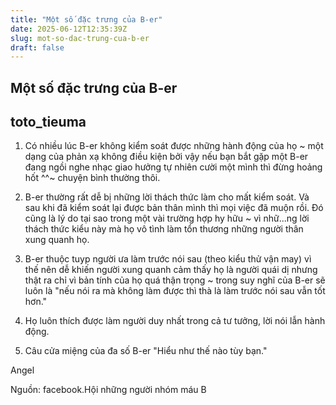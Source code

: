 ```yaml
---
title: "Một số đặc trưng của B-er"
date: 2025-06-12T12:35:39Z
slug: mot-so-dac-trung-cua-b-er
draft: false
---
```


## Một số đặc trưng của B-er

## toto_tieuma

1. Có nhiều lúc B-er không kiểm soát được những hành động của họ ~ một dạng của phản xạ không điều kiện bởi vậy nếu bạn bắt gặp một B-er đang ngồi nghe nhạc giao hưởng tự nhiên cười một mình thì đừng hoảng hốt ^^~ chuyện bình thường thôi.

2. B-er thường rất dễ bị những lời thách thức làm cho mất kiểm soát. Và sau khi đã kiểm soát lại được bản thân mình thì mọi việc đã muộn rồi. Đó cũng là lý do tại sao trong một vài trường hợp hy hữu ~ vì nhữ...ng lời thách thức kiểu này mà họ vô tình làm tổn thương những người thân xung quanh họ.

3. B-er thuộc tuyp người ưa làm trước nói sau (theo kiểu thử vận may) vì thế nên dễ khiến người xung quanh cảm thấy họ là người quái dị nhưng thật ra chỉ vì bản tính của họ quá thận trọng ~ trong suy nghĩ của B-er sẽ luôn là "nếu nói ra mà không làm được thì thà là làm trước nói sau vẫn tốt hơn."

4. Họ luôn thích được làm người duy nhất trong cả tư tưởng, lời nói lẫn hành động.

5. Câu cửa miệng của đa số B-er "Hiểu như thế nào tùy bạn."


Angel
 
Nguồn: facebook.Hội những người nhóm máu B